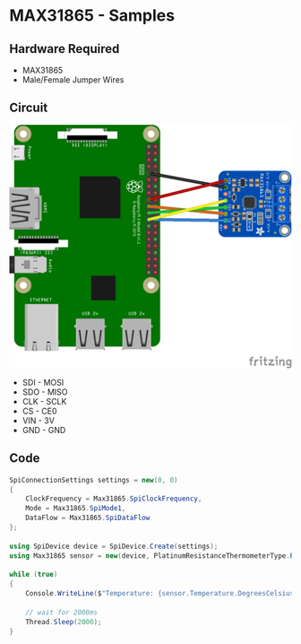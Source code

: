 ﻿# MAX31865 - Samples

## Hardware Required
* MAX31865
* Male/Female Jumper Wires

## Circuit
![](MAX31865_circuit_bb.png)

* SDI - MOSI
* SDO - MISO
* CLK - SCLK
* CS  - CE0
* VIN - 3V
* GND - GND

## Code
```C#
SpiConnectionSettings settings = new(0, 0)
{
    ClockFrequency = Max31865.SpiClockFrequency,
    Mode = Max31865.SpiMode1,
    DataFlow = Max31865.SpiDataFlow
};

using SpiDevice device = SpiDevice.Create(settings);
using Max31865 sensor = new(device, PlatinumResistanceThermometerType.PT1000, ResistanceTemperatureDetectorWires.ThreeWire, ElectricResistance.FromOhms(4300));

while (true)
{
    Console.WriteLine($"Temperature: {sensor.Temperature.DegreesCelsius} ℃");

    // wait for 2000ms
    Thread.Sleep(2000);
}
```
